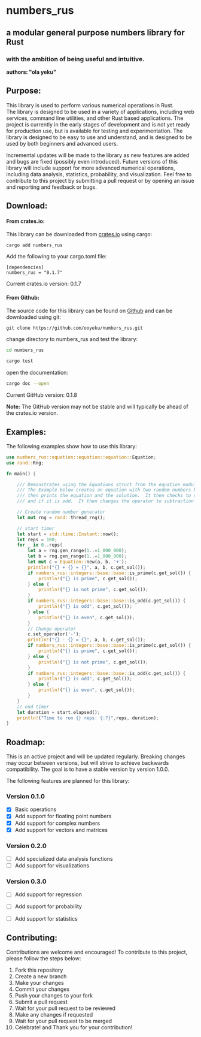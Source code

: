 # numbers_rus
## a modular general purpose numbers library for Rust
### with the ambition of being useful and intuitive.


**authors: "ola yeku"**

## Purpose:
This library is used to perform various numerical operations in Rust.  
The library is designed to be used in a variety of applications, including web services, command line utilities, and other Rust based applications.
The project is currently in the early stages of development and is not yet ready for production use, but is available for testing and experimentation.
The library is designed to be easy to use and understand, and is designed to be used by both beginners and advanced users. 

Incremental updates will be made to the library as new features are added and bugs are fixed (possibly even introduced). 
Future versions of this library will include support for more advanced numerical operations, including data analysis, statistics, probability, and 
visualization.  Feel free to contribute to this project by submitting a pull request or by opening an issue and reporting and feedback or bugs.



## Download:
#### From crates.io:
This library can be downloaded from [crates.io](https://crates.io/crates/numbers_rus) using cargo:
```
cargo add numbers_rus
```
Add the following to your cargo.toml file:
```
[dependencies]
numbers_rus = "0.1.7"
```
Current crates.io version: 0.1.7


#### From Github:
The source code for this library can be found on [Github](https://github.com/ooyeku/numbers_rus)
and can be downloaded using git:
```
git clone https://github.com/ooyeku/numbers_rus.git
```
change directory to numbers_rus and test the library:
```bash
cd numbers_rus
```
``` bash
cargo test
```
open the documentation:
``` bash
cargo doc --open
```
Current GitHub version: 0.1.8

**Note:** The GitHub version may not be stable and will typically be ahead of the crates.io version.
## Examples:
The following examples show how to use this library:

``` rust
use numbers_rus::equation::equation::equation::Equation;
use rand::Rng;

fn main() {

    /// Demonstrates using the Equations struct from the equation module in the numbers_rus crate.
    /// The Example below creates an equation with two random numbers between 1 and 1,000,000 and
    /// then prints the equation and the solution.  It then checks to see if the solution is prime
    /// and if it is odd.  It then changes the operator to subtraction and repeats the process.

    // Create random number generator
    let mut rng = rand::thread_rng();

    // start timer
    let start = std::time::Instant::now();
    let reps = 100;
    for _ in 0..reps{
        let a = rng.gen_range(1..=1_000_000);
        let b = rng.gen_range(1..=1_000_000);
        let mut c = Equation::new(a, b, '+');
        println!("{} + {} = {}", a, b, c.get_sol());
        if numbers_rus::integers::base::base::is_prime(c.get_sol()) {
            println!("{} is prime", c.get_sol());
        } else {
            println!("{} is not prime", c.get_sol());
        }
        if numbers_rus::integers::base::base::is_odd(c.get_sol()) {
            println!("{} is odd", c.get_sol());
        } else {
            println!("{} is even", c.get_sol());
        }
        // Change operator
        c.set_operator('-');
        println!("{} - {} = {}", a, b, c.get_sol());
        if numbers_rus::integers::base::base::is_prime(c.get_sol()) {
            println!("{} is prime", c.get_sol());
        } else {
            println!("{} is not prime", c.get_sol());
        }
        if numbers_rus::integers::base::base::is_odd(c.get_sol()) {
            println!("{} is odd", c.get_sol());
        } else {
            println!("{} is even", c.get_sol());
        }
    }
    // end timer
    let duration = start.elapsed();
    println!("Time to run {} reps: {:?}",reps, duration);
}

````



## Roadmap:

This is an active project and will be updated regularly.
Breaking changes may occur between versions, but will strive to achieve backwards compatibility.
The goal is to have a stable version by version 1.0.0.

The following features are planned for this library:

### Version 0.1.0
- [x] Basic operations
- [x] Add support for floating point numbers
- [x] Add support for complex numbers
- [x] Add support for vectors and matrices
### Version 0.2.0
- [ ] Add specialized data analysis functions
- [ ] Add support for visualizations
### Version 0.3.0
- [ ] Add support for regression
- [ ] Add support for probability
- [ ] Add support for statistics


## Contributing:
Contributions are welcome and encouraged!
To contribute to this project, please follow the steps below:
1. Fork this repository
2. Create a new branch
3. Make your changes
4. Commit your changes
5. Push your changes to your fork
6. Submit a pull request
7. Wait for your pull request to be reviewed
8. Make any changes if requested
9. Wait for your pull request to be merged
10. Celebrate! and Thank you for your contribution!
